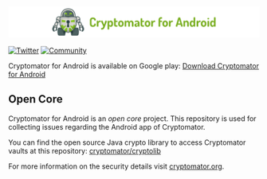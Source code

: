 ![cryptomator-android](cryptomator-android.png)

[![Twitter](https://img.shields.io/badge/twitter-@Cryptomator-blue.svg?style=flat)](http://twitter.com/Cryptomator)
[![Community](https://img.shields.io/badge/help-Community-orange.svg)](https://community.cryptomator.org)

Cryptomator for Android is available on Google play: [Download Cryptomator for Android](https://play.google.com/store/apps/details?id=org.cryptomator)

## Open Core

Cryptomator for Android is an _open core_ project. This repository is used for collecting issues regarding the Android app of Cryptomator.

You can find the open source Java crypto library to access Cryptomator vaults at this repository: [cryptomator/cryptolib](https://github.com/cryptomator/cryptolib)

For more information on the security details visit [cryptomator.org](https://cryptomator.org/architecture/).
